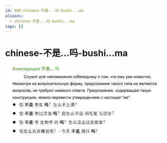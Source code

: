```yaml
---
id: 406-chinese-不是...吗-bushi...ma
aliases:
  - chinese-不是...吗-bushi...ma
tags: []
---
```


# chinese-不是...吗-bushi...ma
![25-03-25_13-18-47_561_25-03-25_13-18-47_856.png](assets/imgs/25-03-25_13-18-47_561_25-03-25_13-18-47_856.png)

